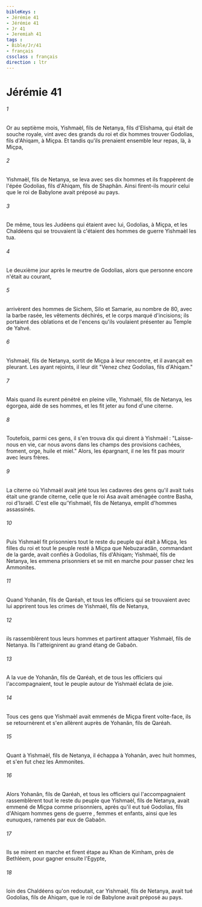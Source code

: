 ```yaml
---
bibleKeys : 
- Jérémie 41
- Jérémie 41
- Jr 41
- Jeremiah 41
tags : 
- Bible/Jr/41
- français
cssclass : français
direction : ltr
---
```


# Jérémie 41

###### 1
Or au septième mois, Yishmaèl, fils de Netanya, fils d'Elishama, qui était de souche royale, vint avec des grands du roi et dix hommes trouver Godolias, fils d'Ahiqam, à Miçpa. Et tandis qu'ils prenaient ensemble leur repas, là, à Miçpa,
###### 2
Yishmaèl, fils de Netanya, se leva avec ses dix hommes et ils frappèrent de l'épée Godolias, fils d'Ahiqam, fils de Shaphân. Ainsi firent-ils mourir celui que le roi de Babylone avait préposé au pays.
###### 3
De même, tous les Judéens qui étaient avec lui, Godolias, à Miçpa, et les Chaldéens qui se trouvaient là c'étaient des hommes de guerre Yishmaèl les tua.
###### 4
Le deuxième jour après le meurtre de Godolias, alors que personne encore n'était au courant,
###### 5
arrivèrent des hommes de Sichem, Silo et Samarie, au nombre de 80, avec la barbe rasée, les vêtements déchirés, et le corps marqué d'incisions; ils portaient des oblations et de l'encens qu'ils voulaient présenter au Temple de Yahvé.
###### 6
Yishmaèl, fils de Netanya, sortit de Miçpa à leur rencontre, et il avançait en pleurant. Les ayant rejoints, il leur dit "Venez chez Godolias, fils d'Ahiqam."
###### 7
Mais quand ils eurent pénétré en pleine ville, Yishmaèl, fils de Netanya, les égorgea, aidé de ses hommes, et les fit jeter au fond d'une citerne.
###### 8
Toutefois, parmi ces gens, il s'en trouva dix qui dirent à Yishmaèl : "Laisse-nous en vie, car nous avons dans les champs des provisions cachées, froment, orge, huile et miel." Alors, les épargnant, il ne les fit pas mourir avec leurs frères.
###### 9
La citerne où Yishmaèl avait jeté tous les cadavres des gens qu'il avait tués était une grande citerne, celle que le roi Asa avait aménagée contre Basha, roi d'Israël. C'est elle qu'Yishmaèl, fils de Netanya, emplit d'hommes assassinés.
###### 10
Puis Yishmaèl fit prisonniers tout le reste du peuple qui était à Miçpa, les filles du roi et tout le peuple resté à Miçpa que Nebuzaradân, commandant de la garde, avait confiés à Godolias, fils d'Ahiqam; Yishmaèl, fils de Netanya, les emmena prisonniers et se mit en marche pour passer chez les Ammonites.
###### 11
Quand Yohanân, fils de Qaréah, et tous les officiers qui se trouvaient avec lui apprirent tous les crimes de Yishmaèl, fils de Netanya,
###### 12
ils rassemblèrent tous leurs hommes et partirent attaquer Yishmaèl, fils de Netanya. Ils l'atteignirent au grand étang de Gabaôn.
###### 13
A la vue de Yohanân, fils de Qaréah, et de tous les officiers qui l'accompagnaient, tout le peuple autour de Yishmaèl éclata de joie.
###### 14
Tous ces gens que Yishmaèl avait emmenés de Miçpa firent volte-face, ils se retournèrent et s'en allèrent auprès de Yohanân, fils de Qaréah.
###### 15
Quant à Yishmaèl, fils de Netanya, il échappa à Yohanân, avec huit hommes, et s'en fut chez les Ammonites.
###### 16
Alors Yohanân, fils de Qaréah, et tous les officiers qui l'accompagnaient rassemblèrent tout le reste du peuple que Yishmaèl, fils de Netanya, avait emmené de Miçpa comme prisonniers, après qu'il eut tué Godolias, fils d'Ahiqam hommes gens de guerre , femmes et enfants, ainsi que les eunuques, ramenés par eux de Gabaôn.
###### 17
Ils se mirent en marche et firent étape au Khan de Kimham, près de Bethléem, pour gagner ensuite l'Egypte,
###### 18
loin des Chaldéens qu'on redoutait, car Yishmaèl, fils de Netanya, avait tué Godolias, fils de Ahiqam, que le roi de Babylone avait préposé au pays.
